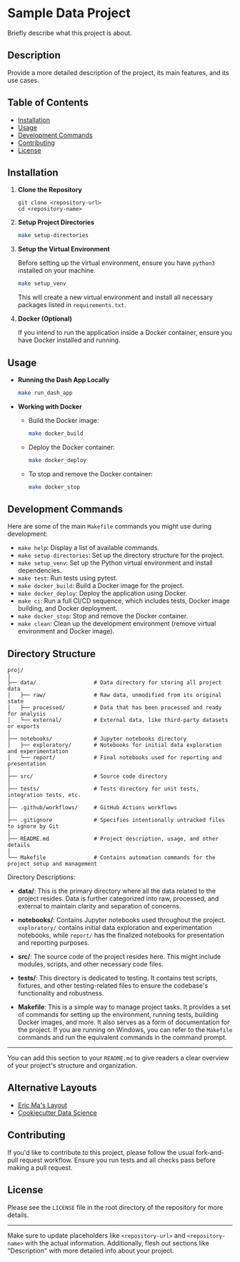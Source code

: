 # Sample Data Project

Briefly describe what this project is about.

## Description

Provide a more detailed description of the project, its main features, and its use cases.

## Table of Contents

- [Installation](#installation)
- [Usage](#usage)
- [Development Commands](#development-commands)
- [Contributing](#contributing)
- [License](#license)

## Installation

1. **Clone the Repository**

   ```
   git clone <repository-url>
   cd <repository-name>
   ```

2. **Setup Project Directories**

   ```bash
   make setup-directories
   ```

3. **Setup the Virtual Environment**

   Before setting up the virtual environment, ensure you have `python3` installed on your machine.

   ```bash
   make setup_venv
   ```

   This will create a new virtual environment and install all necessary packages listed in `requirements.txt`.

4. **Docker (Optional)**

   If you intend to run the application inside a Docker container, ensure you have Docker installed and running.

## Usage

- **Running the Dash App Locally**

   ```bash
   make run_dash_app
   ```

- **Working with Docker**

  - Build the Docker image:

    ```bash
    make docker_build
    ```

  - Deploy the Docker container:

    ```bash
    make docker_deploy
    ```

  - To stop and remove the Docker container:

    ```bash
    make docker_stop
    ```

## Development Commands

Here are some of the main `Makefile` commands you might use during development:

- `make help`: Display a list of available commands.
- `make setup-directories`: Set up the directory structure for the project.
- `make setup_venv`: Set up the Python virtual environment and install dependencies.
- `make test`: Run tests using pytest.
- `make docker_build`: Build a Docker image for the project.
- `make docker_deploy`: Deploy the application using Docker.
- `make ci`: Run a full CI/CD sequence, which includes tests, Docker image building, and Docker deployment.
- `make docker_stop`: Stop and remove the Docker container.
- `make clean`: Clean up the development environment (remove virtual environment and Docker image).


## Directory Structure

```
proj/
│
├── data/                  # Data directory for storing all project data
│   ├── raw/               # Raw data, unmodified from its original state
│   ├── processed/         # Data that has been processed and ready for analysis
│   └── external/          # External data, like third-party datasets or exports
│
├── notebooks/             # Jupyter notebooks directory
│   ├── exploratory/       # Notebooks for initial data exploration and experimentation
│   └── report/            # Final notebooks used for reporting and presentation
│
├── src/                   # Source code directory
│
├── tests/                 # Tests directory for unit tests, integration tests, etc.
│
├── .github/workflows/     # GitHub Actions workflows
│
├── .gitignore             # Specifies intentionally untracked files to ignore by Git
│
├── README.md              # Project description, usage, and other details
│
└── Makefile               # Contains automation commands for the project setup and management
```

 Directory Descriptions:

- **data/**: This is the primary directory where all the data related to the project resides. Data is further categorized into raw, processed, and external to maintain clarity and separation of concerns.
  
- **notebooks/**: Contains Jupyter notebooks used throughout the project. `exploratory/` contains initial data exploration and experimentation notebooks, while `report/` has the finalized notebooks for presentation and reporting purposes.
  
- **src/**: The source code of the project resides here. This might include modules, scripts, and other necessary code files.

- **tests/**: This directory is dedicated to testing. It contains test scripts, fixtures, and other testing-related files to ensure the codebase's functionality and robustness.

- **Makefile**: This is a simple way to manage project tasks. It provides a set of commands for setting up the environment, running tests, building Docker images, and more. It also serves as a form of documentation for the project. If you are running on Windows, you can refer to the `Makefile` commands and run the equivalent commands in the command prompt.

---

You can add this section to your `README.md` to give readers a clear overview of your project's structure and organization.

## Alternative Layouts

- [Eric Ma's Layout](https://gist.github.com/ericmjl/27e50331f24db3e8f957d1fe7bbbe510)
- [Cookiecutter Data Science](https://drivendata.github.io/cookiecutter-data-science/)

## Contributing

If you'd like to contribute to this project, please follow the usual fork-and-pull request workflow. Ensure you run tests and all checks pass before making a pull request.

## License

Please see the `LICENSE` file in the root directory of the repository for more details.

---

Make sure to update placeholders like `<repository-url>` and `<repository-name>` with the actual information. Additionally, flesh out sections like "Description" with more detailed info about your project.
